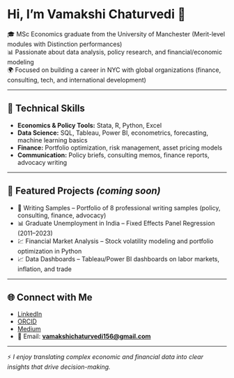 # Hi, I’m Vamakshi Chaturvedi 👋  

🎓 MSc Economics graduate from the University of Manchester (Merit-level modules with Distinction performances)  
📊 Passionate about data analysis, policy research, and financial/economic modeling  
🌍 Focused on building a career in NYC with global organizations (finance, consulting, tech, and international development)  

---

## 🔧 Technical Skills  
- **Economics & Policy Tools:** Stata, R, Python, Excel  
- **Data Science:** SQL, Tableau, Power BI, econometrics, forecasting, machine learning basics  
- **Finance:** Portfolio optimization, risk management, asset pricing models  
- **Communication:** Policy briefs, consulting memos, finance reports, advocacy writing  

---

## 📂 Featured Projects *(coming soon)*  
- 📘 Writing Samples – Portfolio of 8 professional writing samples (policy, consulting, finance, advocacy)  
- 📊 Graduate Unemployment in India – Fixed Effects Panel Regression (2011–2023)  
- 💹 Financial Market Analysis – Stock volatility modeling and portfolio optimization in Python  
- 📈 Data Dashboards – Tableau/Power BI dashboards on labor markets, inflation, and trade  

---

## 🌐 Connect with Me  
- [LinkedIn](https://www.linkedin.com/in/vamakshi-chaturvedi-283827206)  
- [ORCID](https://orcid.org/0009-0003-3307-783X)  
- [Medium](https://medium.com/@vamakshichaturvedi13)  
- 📧 Email: **vamakshichaturvedi156@gmail.com**  

---

⚡ *I enjoy translating complex economic and financial data into clear insights that drive decision-making.*
